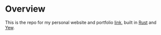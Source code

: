 # Overview
This is the repo for my personal website and portfolio [link](https://jlkump.github.io/), built in [Rust](https://www.rust-lang.org/) and [Yew](https://yew.rs/).
